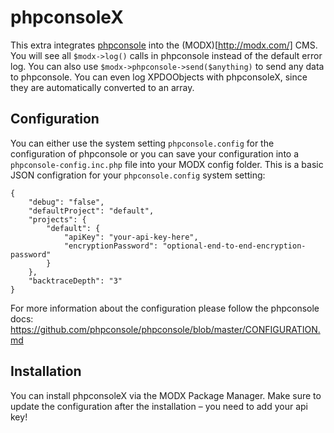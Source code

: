 # phpconsoleX
This extra integrates [phpconsole](http://phpconsole.com/) into the (MODX)[http://modx.com/] CMS. You will see all `$modx->log()` calls in phpconsole instead of the default error log. You can also use `$modx->phpconsole->send($anything)` to send any data to phpconsole. You can even log XPDOObjects with phpconsoleX, since they are automatically converted to an array.


## Configuration
You can either use the system setting `phpconsole.config` for the configuration of phpconsole or you can save your configuration into a `phpconsole-config.inc.php` file into your MODX config folder.
This is a basic JSON configration for your `phpconsole.config` system setting:
```
{
    "debug": "false",
    "defaultProject": "default",
    "projects": {
        "default": {
            "apiKey": "your-api-key-here",
            "encryptionPassword": "optional-end-to-end-encryption-password"
        }
    },
    "backtraceDepth": "3"
}
```
For more information about the configuration please follow the phpconsole docs: https://github.com/phpconsole/phpconsole/blob/master/CONFIGURATION.md

## Installation
You can install phpconsoleX via the MODX Package Manager. Make sure to update the configuration after the installation – you need to add your api key!

